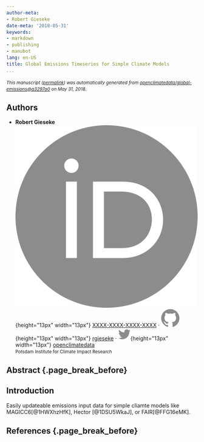 ```yaml
---
author-meta:
- Robert Gieseke
date-meta: '2018-05-31'
keywords:
- markdown
- publishing
- manubot
lang: en-US
title: Global Emissions Timeseries for Simple Climate Models
...
```







<small><em>
This manuscript
([permalink](https://openclimatedata.github.io/global-emissions/v/a3297a08d3732444269495a448d0fb942fa7fa3a/))
was automatically generated
from [openclimatedata/global-emissions@a3297a0](https://github.com/openclimatedata/global-emissions/tree/a3297a08d3732444269495a448d0fb942fa7fa3a)
on May 31, 2018.
</em></small>

## Authors



+ **Robert Gieseke**<br>
    ![ORCID icon](images/orcid.svg){height="13px" width="13px"}
    [XXXX-XXXX-XXXX-XXXX](https://orcid.org/XXXX-XXXX-XXXX-XXXX)
    · ![GitHub icon](images/github.svg){height="13px" width="13px"}
    [rgieseke](https://github.com/rgieseke)
    · ![Twitter icon](images/twitter.svg){height="13px" width="13px"}
    [openclimatedata](https://twitter.com/openclimatedata)<br>
  <small>
     Potsdam Institute for Climate Impact Research
  </small>



## Abstract {.page_break_before}




## Introduction

Easily updateable emissions input data for simple cliamte models like MAGICC6[@1HWXhzHfK], Hector [@1DSU5WkaJ], or FAIR[@FFG16eMK].


## References {.page_break_before}

<!-- Explicitly insert bibliography here -->
<div id="refs"></div>
